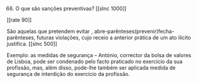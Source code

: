 66. O que são sanções preventivas?
[[slnc 1000]]

[[rate 90]]

São aquelas que pretendem evitar , abre-parênteses(prevenir)fecha-parênteses, futuras violações, cujo receio a anterior prática de um ato ilícito justifica.
[[slnc 500]]


Exemplo: as medidas de segurança – António, corrector da bolsa de valores de Lisboa, pode ser condenado pelo facto praticado no exercício da sua profissão, mas, além disso, pode-lhe também ser aplicada medida de segurança de interdição do exercício da profissão.

